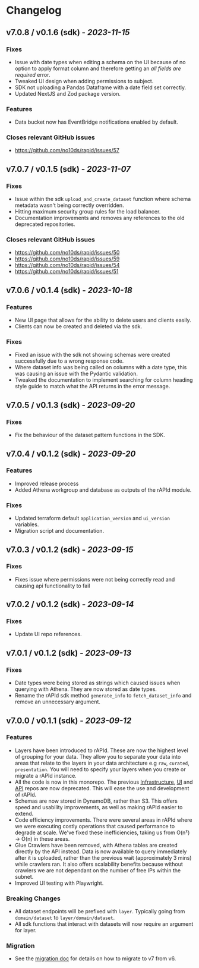 # Changelog

## v7.0.8 / v0.1.6 (sdk) - _2023-11-15_

### Fixes

- Issue with date types when editing a schema on the UI because of no option to apply format column and therefore getting an _all fields are required_ error.
- Tweaked UI design when adding permissions to subject.
- SDK not uploading a Pandas Dataframe with a date field set correctly.
- Updated NextJS and Zod package version.

### Features

- Data bucket now has EventBridge notifications enabled by default.

### Closes relevant GitHub issues

- https://github.com/no10ds/rapid/issues/57

## v7.0.7 / v0.1.5 (sdk) - _2023-11-07_

### Fixes

- Issue within the sdk `upload_and_create_dataset` function where schema metadata wasn't being correctly overridden.
- Hitting maximum security group rules for the load balancer.
- Documentation improvements and removes any references to the old deprecated repositories.

### Closes relevant GitHub issues

- https://github.com/no10ds/rapid/issues/50
- https://github.com/no10ds/rapid/issues/59
- https://github.com/no10ds/rapid/issues/54
- https://github.com/no10ds/rapid/issues/51

## v7.0.6 / v0.1.4 (sdk) - _2023-10-18_

### Features

- New UI page that allows for the ability to delete users and clients easily.
- Clients can now be created and deleted via the sdk.

### Fixes

- Fixed an issue with the sdk not showing schemas were created successfully due to a wrong response code.
- Where dataset info was being called on columns with a date type, this was causing an issue with the Pydantic validation.
- Tweaked the documentation to implement searching for column heading style guide to match what the API returns in the error message.

## v7.0.5 / v0.1.3 (sdk) - _2023-09-20_

### Fixes

- Fix the behaviour of the dataset pattern functions in the SDK.

## v7.0.4 / v0.1.2 (sdk) - _2023-09-20_

### Features

- Improved release process
- Added Athena workgroup and database as outputs of the rAPId module.

### Fixes

- Updated terraform default `application_version` and `ui_version` variables.
- Migration script and documentation.

## v7.0.3 / v0.1.2 (sdk) - _2023-09-15_

### Fixes

- Fixes issue where permissions were not being correctly read and causing api functionality to fail

## v7.0.2 / v0.1.2 (sdk) - _2023-09-14_

### Fixes

- Update UI repo references.

## v7.0.1 / v0.1.2 (sdk) - _2023-09-13_

### Fixes

- Date types were being stored as strings which caused issues when querying with Athena. They are now stored as date types.
- Rename the rAPId sdk method `generate_info` to `fetch_dataset_info` and remove an unnecessary argument.

## v7.0.0 / v0.1.1 (sdk) - _2023-09-12_

### Features

- Layers have been introduced to rAPId. These are now the highest level of grouping for your data. They allow you to separate your data into areas that relate to the layers in your data architecture e.g `raw`, `curated`, `presentation`. You will need to specify your layers when you create or migrate a rAPId instance.
- All the code is now in this monorepo. The previous [Infrastructure](https://github.com/no10ds/rapid-infrastructure), [UI](https://github.com/no10ds/rapid-ui) and [API](https://github.com/no10ds/rapid-api) repos are now deprecated. This will ease the use and development of rAPId.
- Schemas are now stored in DynamoDB, rather than S3. This offers speed and usability improvements, as well as making rAPId easier to extend.
- Code efficiency improvements. There were several areas in rAPId where we were executing costly operations that caused performance to degrade at scale. We've fixed these inefficiencies, taking us from O(n²) -> O(n) in these areas.
- Glue Crawlers have been removed, with Athena tables are created directly by the API instead. Data is now available to query immediately after it is uploaded, rather than the previous wait (approximately 3 mins) while crawlers ran. It also offers scalability benefits because without crawlers we are not dependant on the number of free IPs within the subnet.
- Improved UI testing with Playwright.

### Breaking Changes

- All dataset endpoints will be prefixed with `layer`. Typically going from `domain/dataset` to `layer/domain/dataset`.
- All sdk functions that interact with datasets will now require an argument for layer.

### Migration

- See the [migration doc](migration.md) for details on how to migrate to v7 from v6.

[Unreleased changes]: https://github.com/no10ds/rapid/compare/v7.0.8...HEAD
[v7.0.8 / v0.1.6 (sdk)]: https://github.com/no10ds/rapid/v7.0.7...v7.0.8
[v7.0.7 / v0.1.5 (sdk)]: https://github.com/no10ds/rapid/v7.0.6...v7.0.7
[v7.0.6 / v0.1.4 (sdk)]: https://github.com/no10ds/rapid/v7.0.5...v7.0.6
[v7.0.5 / v0.1.3 (sdk)]: https://github.com/no10ds/rapid/v7.0.4...v7.0.5
[v7.0.4 / v0.1.2 (sdk)]: https://github.com/no10ds/rapid/v7.0.3...v7.0.4
[v7.0.3 / v0.1.2 (sdk)]: https://github.com/no10ds/rapid/v7.0.2...v7.0.3
[v7.0.2 / v0.1.2 (sdk)]: https://github.com/no10ds/rapid/v7.0.1...v7.0.2
[v7.0.1 / v0.1.2 (sdk)]: https://github.com/no10ds/rapid/v7.0.0...v7.0.1
[v7.0.0 / v0.1.1 (sdk)]: https://github.com/no10ds/rapid/v7.0.0
